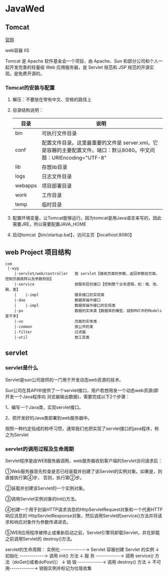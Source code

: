 # JavaWed

## Tomcat

[官网](https://tomcat.apache.org/)

web容器 IIS

Tomcat 是 Apache 软件基金会一个项目，由 Apache、Sun 和部分公司和个人一起开发完善的轻量级 Web 应用服务器，是 Servlet 规范和 JSP 规范的开源实现。是免费开源的。

### Tomcat的安装与配置

1. 解压：不要放在带有中文、空格的路径上

2. 目录结构说明：

   | 目录    | 说明                                                         |
   | ------- | ------------------------------------------------------------ |
   | bin     | 可执行文件目录                                               |
   | conf    | 配置文件目录。这里最重要的文件是 server.xml。它是容器的主要配置文件。端口：默认8080。中文问题：URIEncoding="UTF-8" |
   | lib     | 存放lib目录                                                  |
   | logs    | 日志文件目录                                                 |
   | webapps | 项目部署目录                                                 |
   | work    | 工作目录                                                     |
   | temp    | 临时目录                                                     |

3. 配置环境变量，让Tomcat能够运行。因为tomcat是用Java语言来写的，因此需要JRE，所以需要配置JAVA_HOME

4. 启动tomcat【bin/startup.bat】，访问主页【localhost:8080】

## web Project 项目结构

```
com
 |-wyg
   	|-servlet/web/controller   放 servlet【接收页面的参数、返回参数给页面、控制页面跳转以及参数校验】
   	|-service            	   放服务层的接口【控制整个业务逻辑，如：增、改、删、查】
   	|    |-impl          	   服务接口的实现类
   	|-dao                	   数据库操作接口
   	|    |-impl          	   数据库操作接口的实现类
   	|-po                 	   数据的实体类【数据库的模型，就和MVC中的Models差不多】
   	|-vo                 	   页面的实体类
   	|-common             	   放公共的类
   	|-filter             	   过滤器
   	|-util               	   放工具类
```

## servlet

### servlet是什么

Servlet是sun公司提供的一门用于开发动态web资源的技术。 

Sun公司在其API中提供了一个servlet接口，用户若想用发一个动态web资源(即开发一个Java程序向 浏览器输出数据)，需要完成以下2个步骤： 

1、编写一个Java类，实现servlet接口。

2、把开发好的Java类部署到web服务器中。 

按照一种约定俗成的称呼习惯，通常我们也把实现了servlet接口的java程序，称之为Servlet

### servlet的调用过程及生命周期

Servlet程序是由WEB服务器调用，web服务器收到客户端的Servlet访问请求后： 

①Web服务器首先检查是否已经装载并创建了该Servlet的实例对象。如果是，则直接执行第④步， 否则，执行第②步。 

②装载并创建该Servlet的一个实例对象。 

③调用Servlet实例对象的init()方法。 

④创建一个用于封装HTTP请求消息的HttpServletRequest对象和一个代表HTTP响应消息的 HttpServletResponse对象，然后调用Servlet的service()方法并将请求和响应对象作为参数传递进去。 

⑤WEB应用程序被停止或重新启动之前，Servlet引擎将卸载Servlet，并在卸载之前调用Servlet的 destroy()方法。



servlet的生命周期：
    实例化 ------------→ Servlet 容器创建 Servlet 的实例
    ↓
    初始化 ------------→ 调用 init() 方法
    ↓
    服 务 ------------→ 调用 service() 方法（doGet()或者doPost()）
    ↓
    销 毁 ------------→ 调用 destroy() 方法
    ↓
    不可用------------→ 销毁实例并标记为垃圾收集